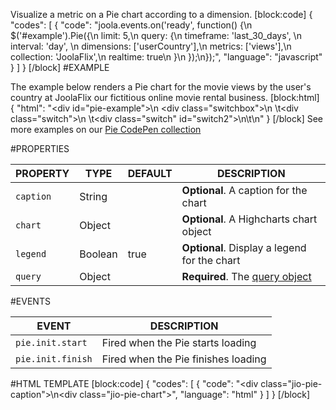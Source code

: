 Visualize a metric on a Pie chart according to a dimension.
[block:code]
{
  "codes": [
    {
      "code": "joola.events.on('ready', function() {\n  $('#example').Pie({\n    limit: 5,\n    query: {\n      timeframe: 'last_30_days', \n      interval: 'day', \n      dimensions: ['userCountry'],\n      metrics: ['views'],\n      collection: 'JoolaFlix',\n      realtime: true\n    }\n  });\n});",
      "language": "javascript"
    }
  ]
}
[/block]
#EXAMPLE

The example below renders a Pie chart for the movie views by the user's country at JoolaFlix our fictitious online movie rental business.
[block:html]
{
  "html": "<div id=\"pie-example\">\n  <div class=\"switchbox\">\n  \t<div class=\"switch\"></div>\n  \t<div class=\"switch\" id=\"switch2\"></div>\n\t</div>\n</div>"
}
[/block]
See more examples on our [Pie CodePen collection](http://codepen.io/collection/HueLE/)

#PROPERTIES

|  PROPERTY | TYPE  | DEFAULT  | DESCRIPTION |
|---|---|---|---|
| `caption` | String | | **Optional**. A caption for the chart |
| `chart` | Object |  | **Optional**. A Highcharts chart object |
| `legend` | Boolean | true  | **Optional**. Display a legend for the chart |
| `query` | Object |   | **Required**. The [query object](/v1.0/docs/the-query-object) |

#EVENTS

|  EVENT | DESCRIPTION |
|---|---|
| `pie.init.start` | Fired when the Pie starts loading |
| `pie.init.finish` | Fired when the Pie finishes loading |

#HTML TEMPLATE
[block:code]
{
  "codes": [
    {
      "code": "<div class=\"jio-pie-caption\"></div>\n<div class=\"jio-pie-chart\"></div>",
      "language": "html"
    }
  ]
}
[/block]